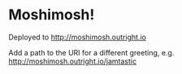 # Moshimosh!

Deployed to http://moshimosh.outright.io

Add a path to the URI for a different greeting, e.g. http://moshimosh.outright.io/jamtastic
